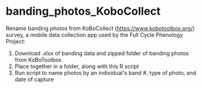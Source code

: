 # banding_photos_KoboCollect

Rename banding photos from KoBoCollect (https://www.kobotoolbox.org/) survey, a mobile data collection app used by the Full Cycle Phenology Project:

1. Download .xlsx of banding data and zipped folder of banding photos from KoBoToolbox
1. Place together in a folder, along with this R script
1. Run script to name photos by an individual's band #, type of photo, and date of capture
